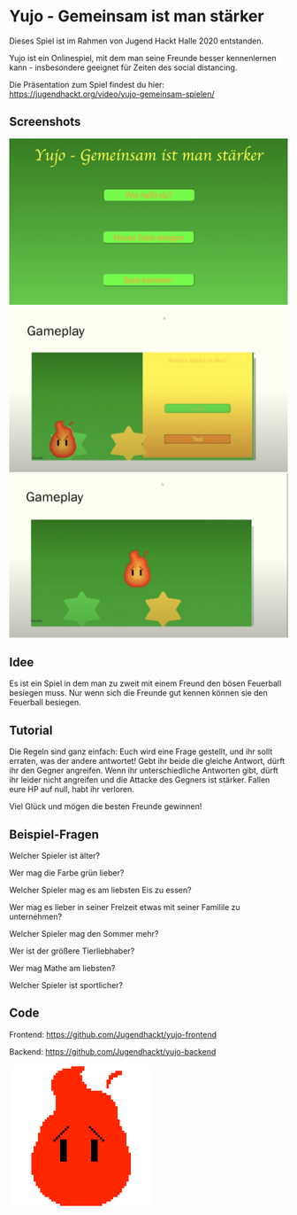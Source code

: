 # Yujo - Gemeinsam ist man stärker

Dieses Spiel ist im Rahmen von Jugend Hackt Halle 2020 entstanden.

Yujo ist ein Onlinespiel, mit dem man seine Freunde besser kennenlernen kann - insbesondere geeignet für Zeiten des social distancing.

Die Präsentation zum Spiel findest du hier: https://jugendhackt.org/video/yujo-gemeinsam-spielen/

## Screenshots

![screenshot](./images/screenshot1.png "Start Screen")
![screenshot](./images/screenshot2.png "Question Screen")
![screenshot](./images/screenshot3.png "Result Screen")

## Idee

Es ist ein Spiel in dem man zu zweit mit einem Freund den bösen Feuerball besiegen muss. Nur wenn sich die Freunde gut kennen können sie den Feuerball besiegen.

## Tutorial

Die Regeln sind ganz einfach: Euch wird eine Frage gestellt, und ihr sollt erraten, was der andere antwortet! Gebt ihr beide die gleiche Antwort, dürft ihr den Gegner angreifen. Wenn ihr unterschiedliche Antworten gibt, dürft ihr leider nicht angreifen und die Attacke des Gegners ist stärker. Fallen eure HP auf null, habt ihr verloren.

Viel Glück und mögen die besten Freunde gewinnen!

## Beispiel-Fragen

Welcher Spieler ist älter?

Wer mag die Farbe grün lieber?

Welcher Spieler mag es am liebsten Eis zu essen?

Wer mag es lieber in seiner Freizeit etwas mit seiner Familile zu unternehmen?

Welcher Spieler mag den Sommer mehr?

Wer ist der größere Tierliebhaber?

Wer mag Mathe am liebsten?

Welcher Spieler ist sportlicher?

## Code

Frontend: https://github.com/Jugendhackt/yujo-frontend

Backend: https://github.com/Jugendhackt/yujo-backend

![screenshot](./images/Gegner_hit.gif "Feuerball")
